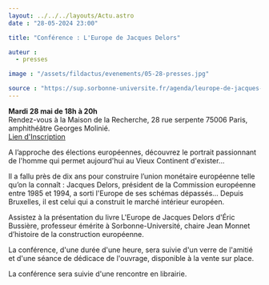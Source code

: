 ```yaml
---
layout: ../../../layouts/Actu.astro
date : "28-05-2024 23:00"

title: "Conférence : L'Europe de Jacques Delors"

auteur :
  - presses

image : "/assets/fildactus/evenements/05-28-presses.jpg"

source : "https://sup.sorbonne-universite.fr/agenda/leurope-de-jacques-delors"
---
```


__Mardi 28 mai de 18h à 20h__  
Rendez-vous à la Maison de la Recherche, 28 rue serpente 75006 Paris, amphithéâtre Georges Molinié.  
[Lien d'Inscription](https://docs.google.com/forms/d/e/1FAIpQLSffNf9TqOgTmxWerCS4hDl6tasyTWTJPptiUv_tStN5U5gNMA/viewform)

A l’approche des élections européennes, découvrez le portrait passionnant de l'homme qui permet aujourd'hui au Vieux Continent d'exister...

Il a fallu près de dix ans pour construire l’union monétaire européenne telle qu’on la connaît :
Jacques Delors, président de la Commission européenne entre 1985 et 1994, a sorti l'Europe de ses schémas dépassés... Depuis Bruxelles, il est celui qui a construit le marché intérieur européen. 

Assistez à la présentation du livre L'Europe de Jacques Delors d'Éric Bussière, professeur émérite à Sorbonne-Université, chaire Jean Monnet d’histoire de la construction européenne.

La conférence, d'une durée d'une heure, sera suivie d'un verre de l'amitié et d'une séance de dédicace de l'ouvrage, disponible à la vente sur place.

La conférence sera suivie d'une rencontre en librairie.


